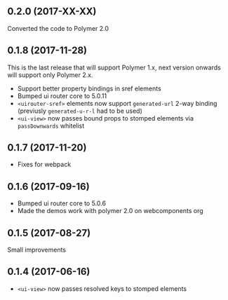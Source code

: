 0.2.0 (2017-XX-XX)
------------------
Converted the code to Polymer 2.0


0.1.8 (2017-11-28)
------------------
This is the last release that will support Polymer 1.x, next version onwards will support only Polymer 2.x.

- Support better property bindings in sref elements
- Bumped ui router core to 5.0.11
- `<uirouter-sref>` elements now support `generated-url` 2-way binding 
  (previusly `generated-u-r-l` had to be used)  
- `<ui-view>` now passes bound props to stomped elements via `passDownwards` whitelist


0.1.7 (2017-11-20)
------------------
- Fixes for webpack

0.1.6 (2017-09-16)
------------------
- Bumped ui router core to 5.0.6
- Made the demos work with polymer 2.0 on webcomponents org

0.1.5 (2017-08-27)
------------------
Small improvements

0.1.4 (2017-06-16)
------------------
- `<ui-view>` now passes resolved keys to stomped elements
